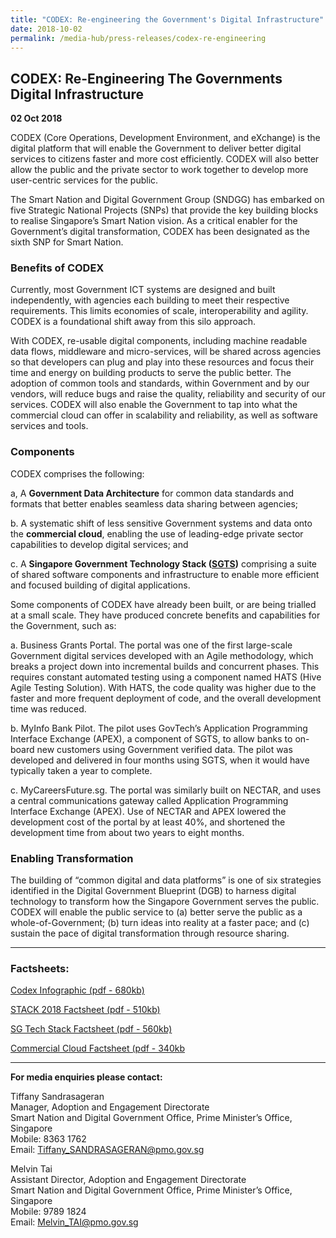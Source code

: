 ```yaml
---
title: "CODEX: Re-engineering the Government's Digital Infrastructure"
date: 2018-10-02
permalink: /media-hub/press-releases/codex-re-engineering
---
```

## CODEX: Re-Engineering The Governments Digital Infrastructure

**02 Oct 2018**

CODEX (Core Operations, Development Environment, and eXchange) is the digital platform that will enable the Government to deliver better digital services to citizens faster and more cost efficiently. CODEX will also better allow the public and the private sector to work together to develop more user-centric services for the public.

The Smart Nation and Digital Government Group (SNDGG) has embarked on five Strategic National Projects (SNPs) that provide the key building blocks to realise Singapore’s Smart Nation vision. As a critical enabler for the Government’s digital transformation, CODEX has been designated as the sixth SNP for Smart Nation.

  
### Benefits of CODEX

Currently, most Government ICT systems are designed and built independently, with agencies each building to meet their respective requirements. This limits economies of scale, interoperability and agility. CODEX is a foundational shift away from this silo approach.

With CODEX, re-usable digital components, including machine readable data flows, middleware and micro-services, will be shared across agencies so that developers can plug and play into these resources and focus their time and energy on building products to serve the public better. The adoption of common tools and standards, within Government and by our vendors, will reduce bugs and raise the quality, reliability and security of our services. CODEX will also enable the Government to tap into what the commercial cloud can offer in scalability and reliability, as well as software services and tools.

### Components

CODEX comprises the following:

a, A  **Government Data Architecture**  for common data standards and formats that better enables seamless data sharing between agencies;

b. A systematic shift of less sensitive Government systems and data onto the  **commercial cloud**, enabling the use of leading-edge private sector capabilities to develop digital services; and

c. A  **Singapore Government Technology Stack ([SGTS](https://www.tech.gov.sg/products-and-services/singapore-government-tech-stack/))**  comprising a suite of shared software components and infrastructure to enable more efficient and focused building of digital applications.

Some components of CODEX have already been built, or are being trialled at a small scale. They have produced concrete benefits and capabilities for the Government, such as:

a.  Business Grants Portal. The portal was one of the first large-scale Government digital services developed with an Agile methodology, which breaks a project down into incremental builds and concurrent phases. This requires constant automated testing using a component named HATS (Hive Agile Testing Solution). With HATS, the code quality was higher due to the faster and more frequent deployment of code, and the overall development time was reduced. 

b.  MyInfo Bank Pilot. The pilot uses GovTech’s Application Programming Interface Exchange (APEX), a component of SGTS, to allow banks to on-board new customers using Government verified data. The pilot was developed and delivered in four months using SGTS, when it would have typically taken a year to complete.

c.  MyCareersFuture.sg. The portal was similarly built on NECTAR, and uses a central communications gateway called Application Programming Interface Exchange (APEX). Use of NECTAR and APEX lowered the development cost of the portal by at least 40%, and shortened the development time from about two years to eight months.

  
### Enabling Transformation

The building of “common digital and data platforms” is one of six strategies identified in the Digital Government Blueprint (DGB) to harness digital technology to transform how the Singapore Government serves the public. CODEX will enable the public service to (a) better serve the public as a whole-of-Government; (b) turn ideas into reality at a faster pace; and (c) sustain the pace of digital transformation through resource sharing. 

---
### Factsheets:

[Codex Infographic (pdf - 680kb)](/files/press-releases/2018/codex-infographic.pdf)

[STACK 2018 Factsheet (pdf - 510kb)](/files/press-releases/2018/stack-2018-media-factsheet.pdf)

[SG Tech Stack Factsheet (pdf - 560kb)](/files/press-releases/2018/sg-tech-stack-media-factsheet.pdf)

[Commercial Cloud Factsheet (pdf - 340kb](/files/press-releases/2018/commercial-cloud-factsheet.pdf)

---

**For media enquiries please contact:**

Tiffany Sandrasageran<br>
Manager, Adoption and Engagement Directorate<br>
Smart Nation and Digital Government Office, Prime Minister’s Office, Singapore<br>
Mobile: 8363 1762<br>
Email: Tiffany_SANDRASAGERAN@pmo.gov.sg

Melvin Tai<br>
Assistant Director, Adoption and Engagement Directorate<br>
Smart Nation and Digital Government Office, Prime Minister’s Office, Singapore<br>
Mobile: 9789 1824<br>
Email: Melvin_TAI@pmo.gov.sg